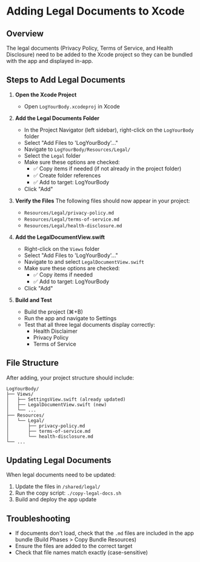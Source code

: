 # Adding Legal Documents to Xcode

## Overview
The legal documents (Privacy Policy, Terms of Service, and Health Disclosure) need to be added to the Xcode project so they can be bundled with the app and displayed in-app.

## Steps to Add Legal Documents

1. **Open the Xcode Project**
   - Open `LogYourBody.xcodeproj` in Xcode

2. **Add the Legal Documents Folder**
   - In the Project Navigator (left sidebar), right-click on the `LogYourBody` folder
   - Select "Add Files to 'LogYourBody'..."
   - Navigate to `LogYourBody/Resources/Legal/`
   - Select the `Legal` folder
   - Make sure these options are checked:
     - ✅ Copy items if needed (if not already in the project folder)
     - ✅ Create folder references
     - ✅ Add to target: LogYourBody
   - Click "Add"

3. **Verify the Files**
   The following files should now appear in your project:
   - `Resources/Legal/privacy-policy.md`
   - `Resources/Legal/terms-of-service.md`
   - `Resources/Legal/health-disclosure.md`

4. **Add the LegalDocumentView.swift**
   - Right-click on the `Views` folder
   - Select "Add Files to 'LogYourBody'..."
   - Navigate to and select `LegalDocumentView.swift`
   - Make sure these options are checked:
     - ✅ Copy items if needed
     - ✅ Add to target: LogYourBody
   - Click "Add"

5. **Build and Test**
   - Build the project (⌘+B)
   - Run the app and navigate to Settings
   - Test that all three legal documents display correctly:
     - Health Disclaimer
     - Privacy Policy
     - Terms of Service

## File Structure
After adding, your project structure should include:
```
LogYourBody/
├── Views/
│   ├── SettingsView.swift (already updated)
│   ├── LegalDocumentView.swift (new)
│   └── ...
├── Resources/
│   └── Legal/
│       ├── privacy-policy.md
│       ├── terms-of-service.md
│       └── health-disclosure.md
└── ...
```

## Updating Legal Documents
When legal documents need to be updated:
1. Update the files in `/shared/legal/`
2. Run the copy script: `./copy-legal-docs.sh`
3. Build and deploy the app update

## Troubleshooting
- If documents don't load, check that the `.md` files are included in the app bundle (Build Phases > Copy Bundle Resources)
- Ensure the files are added to the correct target
- Check that file names match exactly (case-sensitive)